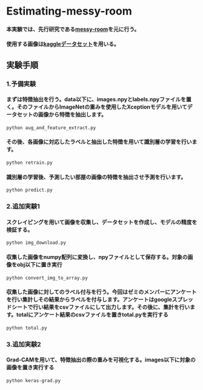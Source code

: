 # Estimating-messy-room
#### 本実験では、先行研究である[messy-room](https://github.com/GuanqiaoDing/messy-room-classifier)を元に行う。
#### 使用する画像は[kaggleデータセット](https://www.kaggle.com/cdawn1/messy-vs-clean-room)を用いる。
## 実験手順
### 1.予備実験
#### まずは特徴抽出を行う。data以下に、images.npyとlabels.npyファイルを置く。そのファイルからImageNetの重みを使用したXceptionモデルを用いてデータセットの画像から特徴を抽出します。
```
python aug_and_feature_extract.py
```
#### その後、各画像に対応したラベルと抽出した特徴を用いて識別層の学習を行います。
```
python retrain.py
```
#### 識別層の学習後、予測したい部屋の画像の特徴を抽出させ予測を行います。
```
python predict.py
```

### 2.追加実験1
#### スクレイピングを用いて画像を収集し、データセットを作成し、モデルの精度を検証する。
```
python img_download.py
```
#### 収集した画像をnumpy配列に変換し、npyファイルとして保存する。対象の画像をobj以下に置き実行
```
python convert_img_to_array.py
```
#### 収集した画像に対してのラベル付与を行う。今回はゼミのメンバーにアンケートを行い集計しその結果からラベルを付与します。アンケートはgoogleスプレッドシートで行い結果をcsvファイルにして出力します。その後に、集計を行います。totalにアンケート結果のcsvファイルを置きtotal.pyを実行する
```
python total.py
```

### 3.追加実験2
#### Grad-CAMを用いて、特徴抽出の際の重みを可視化する。images以下に対象の画像を置き実行する
```
python keras-grad.py
```
